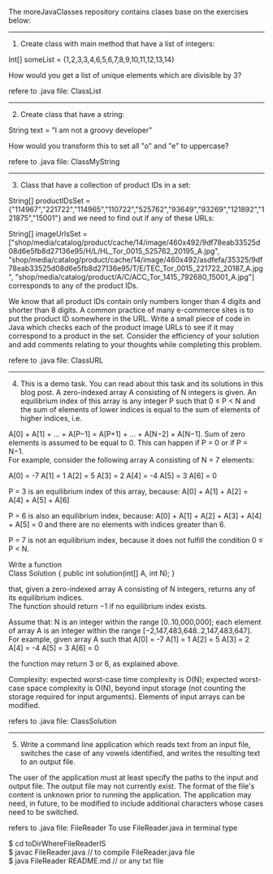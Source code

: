 The moreJavaClasses repository contains clases base on the exercises below:  

---------------------------------------------------------------------------------------- 

1) Create class with main method that have a list of integers: 

Int[] someList = {1,2,3,3,4,6,5,6,7,8,9,10,11,12,13,14} 

How would you get a list of unique elements which are divisible by 3? 


refere to .java file: ClassList 

------------------------------------------------------------------------------------------ 

2) Create class that have a string: 

String text = "I am not a groovy developer" 

How would you transform this to set all "o" and "e" to uppercase? 

refere to .java file: ClassMyString


------------------------------------------------------------------------------------------  

3) Class that have a collection of product IDs in a set:  

String[] productIDsSet = {"114967","221722","114965","110722","525762","93649","93269","121892","121875","15001"} and we need to find out if any of these URLs: 

String[] imageUrlsSet = ["shop/media/catalog/product/cache/14/image/460x492/9df78eab33525d08d6e5fb8d27136e95/H/L/HL_Tor_0015_525762_20195_A.jpg", 
"shop/media/catalog/product/cache/14/image/460x492/asdfefa/35325/9df78eab33525d08d6e5fb8d27136e95/T/E/TEC_Tor_0015_221722_20187_A.jpg", 
"shop/media/catalog/product/A/C/ACC_Tor_1415_792680_15001_A.jpg"] corresponds to any of the product IDs.   


We know that all product IDs contain only numbers longer than 4 digits and shorter than 8 digits. 
A common practice of many e-commerce sites is to put the product ID somewhere in the URL. 
Write a small piece of code in Java which checks each of the product image URLs to see if it 
may correspond to a product in the set. Consider the efficiency of your solution and add 
comments relating to your thoughts while completing this problem. 

refere to .java file: ClassURL

-------------------------------------------------------------------------------------------


4) This is a demo task. You can read about this task and its solutions in this blog post. 
A zero-indexed array A consisting of N integers is given. An equilibrium index of this 
array is any integer P such that 0 ≤ P < N and the sum of elements of lower indices is 
equal to the sum of elements of higher indices, i.e. 

A[0] + A[1] + ... + A[P−1] = A[P+1] + ... + A[N−2] + A[N−1]. 
Sum of zero elements is assumed to be equal to 0. This can happen if P = 0 or if P = N−1.  
For example, consider the following array A consisting of N = 7 elements: 

A[0] = -7   A[1] =  1   A[2] = 5
A[3] =  2   A[4] = -4   A[5] = 3
A[6] =  0

P = 3 is an equilibrium index of this array, because: 
A[0] + A[1] + A[2] = A[4] + A[5] + A[6] 

P = 6 is also an equilibrium index, because: 
A[0] + A[1] + A[2] + A[3] + A[4] + A[5] = 0 
and there are no elements with indices greater than 6. 

P = 7 is not an equilibrium index, because it does not fulfill the condition 0 ≤ P < N. 

Write a function  
Class Solution { public int solution(int[] A, int N); } 

that, given a zero-indexed array A consisting of N integers, returns any of its equilibrium indices.  
The function should return −1 if no equilibrium index exists. 

Assume that:
N is an integer within the range [0..10,000,000]; 
each element of array A is an integer within the range [−2,147,483,648..2,147,483,647]. 
For example, given array A such that 
A[0] = -7   A[1] =  1   A[2] = 5 
A[3] =  2   A[4] = -4   A[5] = 3 
A[6] =  0 

the function may return 3 or 6, as explained above. 

Complexity:
expected worst-case time complexity is O(N);
expected worst-case space complexity is O(N), beyond input storage (not counting the storage required for input arguments). 
Elements of input arrays can be modified. 

refers to .java file: ClassSolution 

-------------------------------------------------------------------------------------------

5) Write a command line application which reads text from an input file, switches
the case of any vowels identified, and writes the resulting text to an output file. 

The user of the application must at least specify the paths to the input and output file. 
The output file may not currently exist.
The format of the file's content is unknown prior to running the application. 
The application may need, in future, to be modified to include additional characters whose cases need to be switched.

refers to .java file: FileReader
To use FileReader.java in terminal type 

$ cd toDirWhereFileReaderIS  
$ javac FileReader.java			// to compile FileReader.java file  
$ java FileReader README.md 		// or any txt file   


